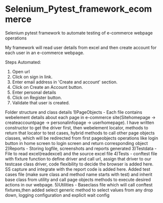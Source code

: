 # Selenium_Pytest_framework_ecommerce
Selenium pytest framework to automate testing of e-commerce webpage operations

My framework will read user details from excel and then create account for each user in an e-commerce webpage.

Steps Automated:
1. Open  url  
2. Click on sign in link.
3. Enter email address in 'Create and account' section.
4. Click on Create an Account button.
5. Enter personal details
6. Click on Register button.
7. Validate that user is created.


Folder structure and class details
1)PageObjects - Each file contains webelement details about each page in e-commerce site(Sitehomepage -> createaccountpage -> personalinfopage -> userhomepage).
I have written constructor to get the driver first, then webelement locator, methods to return that locator to test cases, hybrid methods to call other page objects classes, 
which will be redirected from first pageobjects operations like login button in home screen to login screen and return corresponding object 
2)Reports - Storing logfile, screenshots and reports generated
3)Testdata - File to read excel(readexcel) and the source excel file
4)Tests - conftest file with fixture function to define driver and call url, assign that driver to our testcase class driver, code flexibility to decide the browser is added here. 
SS capture and integrate with the report code is added here. Added test cases file (make sure class and method name starts with test) and inherit base class from utility and 
call page objects methods to execute desired actions in our webpage.
5)Utilities - Baseclass file which will call conftest fixtures,then added select generic method to select values from any drop down, logging configuration and explicit wait config
